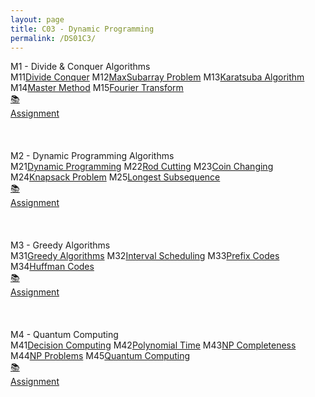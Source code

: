 ```yaml
---
layout: page
title: C03 - Dynamic Programming
permalink: /DS01C3/
---
```


<div class="block" style="grid-template-columns: 1fr 1fr;">
  <div class="btn text"><div class="btn name">M1 - Divide & Conquer Algorithms</div>
    <div class="row" style="grid-template-columns: 2fr 1fr;">
      <div class="row" style="grid-template-columns: 1fr 5fr;">
        <a class="btn box2">M11</a><a href="/01-MSDS/DS03/M11/" class="btn box1">Divide Conquer</a>
        <a class="btn box2">M12</a><a href="/01-MSDS/DS03/M12/" class="btn box1">MaxSubarray Problem</a>
        <a class="btn box2">M13</a><a href="/01-MSDS/DS03/M13/" class="btn box1">Karatsuba Algorithm</a>
        <a class="btn box2">M14</a><a href="/01-MSDS/DS03/M14/" class="btn box1">Master Method</a>
        <a class="btn box2">M15</a><a href="/01-MSDS/DS03/M15/" class="btn box1">Fourier Transform</a>
        <a class="btn empty">&nbsp;</a><a class="btn empty"></a>
      </div>
      <div class="row" style="grid-template-columns: 1fr;">
        <a href="//" class="btn box2">📚<br>Assignment</a>
        <a class="btn empty">&nbsp;<br>&nbsp;</a>
        <a class="btn empty">&nbsp;<br>&nbsp;</a>
        <a class="btn empty">&nbsp;<br>&nbsp;</a>
      </div>
    </div>
  </div>
  <div class="btn text"><div class="btn name">M2 - Dynamic Programming Algorithms</div>
    <div class="row" style="grid-template-columns: 2fr 1fr;">
      <div class="row" style="grid-template-columns: 1fr 5fr;">
        <a class="btn box2">M21</a><a href="/01-MSDS/DS03/M21/" class="btn box1">Dynamic Programming</a>
        <a class="btn box2">M22</a><a href="/01-MSDS/DS03/M22/" class="btn box1">Rod Cutting</a>
        <a class="btn box2">M23</a><a href="/01-MSDS/DS03/M23/" class="btn box1">Coin Changing</a>
        <a class="btn box2">M24</a><a href="/01-MSDS/DS03/M24/" class="btn box1">Knapsack Problem</a>
        <a class="btn box2">M25</a><a href="/01-MSDS/DS03/M25/" class="btn box1">Longest Subsequence</a>
        <a class="btn empty">&nbsp;</a><a class="btn empty"></a>
      </div>
      <div class="row" style="grid-template-columns: 1fr;">
        <a href="//" class="btn box2">📚<br>Assignment</a>
        <a class="btn empty">&nbsp;<br>&nbsp;</a>
        <a class="btn empty">&nbsp;<br>&nbsp;</a>
        <a class="btn empty">&nbsp;<br>&nbsp;</a>
      </div>
    </div>
  </div>
</div>

<div class="block" style="grid-template-columns: 1fr 1fr;">
  <div class="btn text"><div class="btn name">M3 - Greedy Algorithms</div>
    <div class="row" style="grid-template-columns: 2fr 1fr;">
      <div class="row" style="grid-template-columns: 1fr 5fr;">
        <a class="btn box2">M31</a><a href="/01-MSDS/DS03/M31/" class="btn box1">Greedy Algorithms</a>
        <a class="btn box2">M32</a><a href="/01-MSDS/DS03/M32/" class="btn box1">Interval Scheduling</a>
        <a class="btn box2">M33</a><a href="/01-MSDS/DS03/M33/" class="btn box1">Prefix Codes</a>
        <a class="btn box2">M34</a><a href="/01-MSDS/DS03/M34/" class="btn box1">Huffman Codes</a>
        <a class="btn empty">&nbsp;</a><a class="btn empty"></a>
        <a class="btn empty">&nbsp;</a><a class="btn empty"></a>
      </div>
      <div class="row" style="grid-template-columns: 1fr;">
        <a href="//" class="btn box2">📚<br>Assignment</a>
        <a class="btn empty">&nbsp;<br>&nbsp;</a>
        <a class="btn empty">&nbsp;<br>&nbsp;</a>
        <a class="btn empty">&nbsp;<br>&nbsp;</a>
      </div>
    </div>
  </div>
  <div class="btn text"><div class="btn name">M4 - Quantum Computing</div>
    <div class="row" style="grid-template-columns: 2fr 1fr;">
      <div class="row" style="grid-template-columns: 1fr 5fr;">
        <a class="btn box2">M41</a><a href="/01-MSDS/DS03/M41/" class="btn box1">Decision Computing</a>
        <a class="btn box2">M42</a><a href="/01-MSDS/DS03/M42/" class="btn box1">Polynomial Time</a>
        <a class="btn box2">M43</a><a href="/01-MSDS/DS03/M43/" class="btn box1">NP Completeness</a>
        <a class="btn box2">M44</a><a href="/01-MSDS/DS03/M44/" class="btn box1">NP Problems</a>
        <a class="btn box2">M45</a><a href="/01-MSDS/DS03/M45/" class="btn box1">Quantum Computing</a>
        <a class="btn empty">&nbsp;</a><a class="btn empty"></a>
      </div>
      <div class="row" style="grid-template-columns: 1fr;">
        <a href="//" class="btn box2">📚<br>Assignment</a>
        <a class="btn empty">&nbsp;<br>&nbsp;</a>
        <a class="btn empty">&nbsp;<br>&nbsp;</a>
        <a class="btn empty">&nbsp;<br>&nbsp;</a>
      </div>
    </div>
  </div>
</div>
